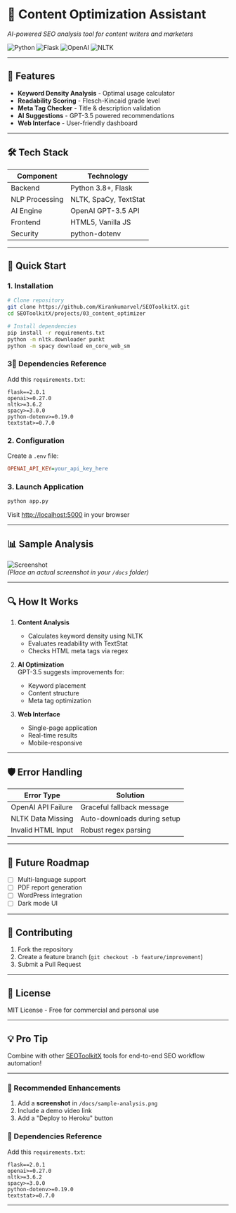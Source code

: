 # 🚀 Content Optimization Assistant  
*AI-powered SEO analysis tool for content writers and marketers*  

![Python](https://img.shields.io/badge/Python-3.8+-blue) ![Flask](https://img.shields.io/badge/Flask-2.0-lightgrey) ![OpenAI](https://img.shields.io/badge/OpenAI-GPT3.5-green) ![NLTK](https://img.shields.io/badge/NLP-NLTK%2FSpaCy-orange)

---

## 🌟 Features  
- **Keyword Density Analysis** - Optimal usage calculator  
- **Readability Scoring** - Flesch-Kincaid grade level  
- **Meta Tag Checker** - Title & description validation  
- **AI Suggestions** - GPT-3.5 powered recommendations  
- **Web Interface** - User-friendly dashboard  

---

## 🛠️ Tech Stack  
| Component       | Technology               |
|-----------------|--------------------------|
| Backend         | Python 3.8+, Flask       |
| NLP Processing  | NLTK, SpaCy, TextStat    |
| AI Engine       | OpenAI GPT-3.5 API       |
| Frontend        | HTML5, Vanilla JS        |
| Security        | python-dotenv            |

---

## 🚀 Quick Start  

### 1. Installation  
```bash
# Clone repository
git clone https://github.com/Kirankumarvel/SEOToolkitX.git
cd SEOToolkitX/projects/03_content_optimizer

# Install dependencies
pip install -r requirements.txt
python -m nltk.downloader punkt
python -m spacy download en_core_web_sm
```


### 3🔗 Dependencies Reference  
Add this `requirements.txt`:  
```
flask==2.0.1
openai>=0.27.0
nltk>=3.6.2
spacy>=3.0.0
python-dotenv>=0.19.0
textstat>=0.7.0
```

### 2. Configuration  
Create a `.env` file:  
```ini
OPENAI_API_KEY=your_api_key_here
```

### 3. Launch Application  
```bash
python app.py
```
Visit [http://localhost:5000](http://localhost:5000) in your browser  

---

## 📊 Sample Analysis  
![Screenshot](docs/sample-analysis.png)  
*(Place an actual screenshot in your `/docs` folder)*  

---

## 🔍 How It Works  
1. **Content Analysis**  
   - Calculates keyword density using NLTK  
   - Evaluates readability with TextStat  
   - Checks HTML meta tags via regex  

2. **AI Optimization**  
   GPT-3.5 suggests improvements for:
   - Keyword placement  
   - Content structure  
   - Meta tag optimization  

3. **Web Interface**  
   - Single-page application  
   - Real-time results  
   - Mobile-responsive  

---

## 🛡️ Error Handling  
| Error Type          | Solution                      |
|---------------------|-------------------------------|
| OpenAI API Failure  | Graceful fallback message     |
| NLTK Data Missing   | Auto-downloads during setup   |
| Invalid HTML Input  | Robust regex parsing          |

---

## 🌱 Future Roadmap  
- [ ] Multi-language support  
- [ ] PDF report generation  
- [ ] WordPress integration  
- [ ] Dark mode UI  

---

## 🤝 Contributing  
1. Fork the repository  
2. Create a feature branch (`git checkout -b feature/improvement`)  
3. Submit a Pull Request  

---

## 📜 License  
MIT License - Free for commercial and personal use  

---

## 💡 Pro Tip  
Combine with other [SEOToolkitX](https://github.com/Kirankumarvel/SEOToolkitX) tools for end-to-end SEO workflow automation!

---

### 🎨 Recommended Enhancements  
1. Add a **screenshot** in `/docs/sample-analysis.png`  
2. Include a demo video link  
3. Add a "Deploy to Heroku" button  

### 🔗 Dependencies Reference  
Add this `requirements.txt`:  
```
flask==2.0.1
openai>=0.27.0
nltk>=3.6.2
spacy>=3.0.0
python-dotenv>=0.19.0
textstat>=0.7.0
```
---
